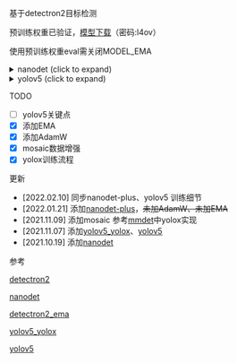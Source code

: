 <!--
 * @Date: 2021-10-19 22:14:27
 * @Author: ChHanXiao
 * @Github: https://github.com/ChHanXiao
 * @LastEditors: ChHanXiao
 * @LastEditTime: 2022-02-26 22:30:10
 * @FilePath: /D2/README.md
-->
基于detectron2目标检测

预训练权重已验证，[模型下载](https://pan.baidu.com/s/1OrXseqRegTJwb8YOBvAdkw)（密码:l4ov）

使用预训练权重eval需关闭MODEL_EMA

<details>
    <summary>nanodet (click to expand)</summary>

    训练：nanodet模型结构和loss计算均为原版迁移，其他策略也基本相同，数据增强有差异，按道理训练指标不会和原版差异太大
    测试：已同步原版，mAP基本无差异

</details>
<details>
    <summary>yolov5 (click to expand)</summary>

    训练：yolov5模型结构和loss计算均为原版迁移，warmup和lr有差异
    测试：mAP有点差异，因为预处理用的warpAffine，原版为resize，在大输入模型中尤为明显

</details>

TODO

 - [ ] yolov5关键点
 - [x] 添加EMA
 - [x] 添加AdamW
 - [x] mosaic数据增强
 - [x] yolox训练流程

更新
 - [2022.02.10] 同步nanodet-plus、yolov5 训练细节
 - [2022.01.21] 添加[nanodet-plus](https://github.com/RangiLyu/nanodet)，~~未加AdamW、未加EMA~~
 - [2021.11.09] 添加mosaic 参考[mmdet](https://github.com/open-mmlab/mmdetection)中yolox实现
 - [2021.11.07] 添加[yolov5_yolox](https://gitee.com/SearchSource/yolov5_yolox)、[yolov5](https://github.com/ultralytics/yolov5)
 - [2021.10.19] 添加[nanodet](https://github.com/RangiLyu/nanodet)

参考

[detectron2](https://github.com/facebookresearch/detectron2)

[nanodet](https://github.com/RangiLyu/nanodet)

[detectron2_ema](https://github.com/xiaohu2015/detectron2_ema)

[yolov5_yolox](https://gitee.com/SearchSource/yolov5_yolox)

[yolov5](https://github.com/ultralytics/yolov5)

